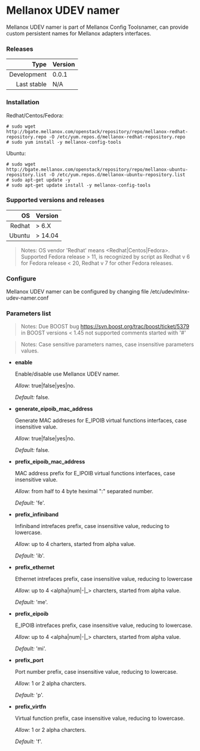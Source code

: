 # Mellanox UDEV namer

Mellanox UDEV namer is part of Mellanox Config Toolsnamer,
can provide custom persistent names for Mellanox adapters interfaces.

### Releases
|Type|Version|
|---:|:---|
|Development|0.0.1|
|Last stable|N/A|

### Installation
Redhat/Centos/Fedora:
```
# sudo wget http://bgate.mellanox.com/openstack/repository/repo/mellanox-redhat-repository.repo -O /etc/yum.repos.d/mellanox-redhat-repository.repo
# sudo yum install -y mellanox-config-tools
```
Ubuntu:
```
# sudo wget http://bgate.mellanox.com/openstack/repository/repo/mellanox-ubuntu-repository.list -O /etc/yum.repos.d/mellanox-ubuntu-repository.list
# sudo apt-get update -y
# sudo apt-get update install -y mellanox-config-tools
```
### Supported versions and releases

|OS|Version|
|---:|:---|
|Redhat| > 6.X|
|Ubuntu| > 14.04|

>Notes: OS vendor 'Redhat' means \<Redhat|Centos|Fedora\>. Supported
Fedora release > 11, is recognized by script as Redhat v 6 for
Fedora release < 20, Redhat v 7 for other Fedora releases.

### Configure
Mellanox UDEV namer can be configured by changing file /etc/udev/mlnx-udev-namer.conf

### Parameters list

>Notes: Due BOOST bug https://svn.boost.org/trac/boost/ticket/5379
in BOOST versions < 1.45 not supported comments started with '#'


>Notes: Case sensitive parameters names, case insensitive parameters values.

+ **enable**

   Enable/disable use Mellanox UDEV namer.

   *Allow:* true|false|yes|no.

   *Default:* false.

+ **generate_eipoib_mac_address**

   Generate MAC addreses for E_IPOIB virtual functions interfaces, case insensitive value.

   *Allow:* true|false|yes|no.

   *Default:* false.

+ **prefix_eipoib_mac_address**

   MAC address prefix for E_IPOIB virtual functions interfaces, case insensitive value.

   *Allow:* from half to 4 byte heximal ":" separated number.

   *Default:* 'fe'.

+ **prefix_infiniband**

   Infiniband intrefaces prefix, case insensitive value, reducing to lowercase.

   *Allow:* up to 4 charters, started from alpha value.

   *Default:* 'ib'.

+ **prefix_ethernet**

   Ethernet intrefaces prefix, case insensitive value, reducing to lowercase

   *Allow:* up to 4 <alpha|num|-|_> charcters, started from alpha value.

   *Default:* 'me'.

+ **prefix_eipoib**

   E_IPOIB intrefaces prefix, case insensitive value, reducing to lowercase.

   *Allow:* up to 4 <alpha|num|-|_> charcters, started from alpha value.

   *Default:* 'mi'.

+ **prefix_port**

   Port number prefix, case insensitive value, reducing to lowercase.

   *Allow:* 1 or 2 alpha charcters.

   *Default:* 'p'.

+ **prefix_virtfn**

   Virtual function prefix, case insensitive value, reducing to lowercase.

   *Allow:* 1 or 2 alpha charcters.

   *Default:* 'f'.

